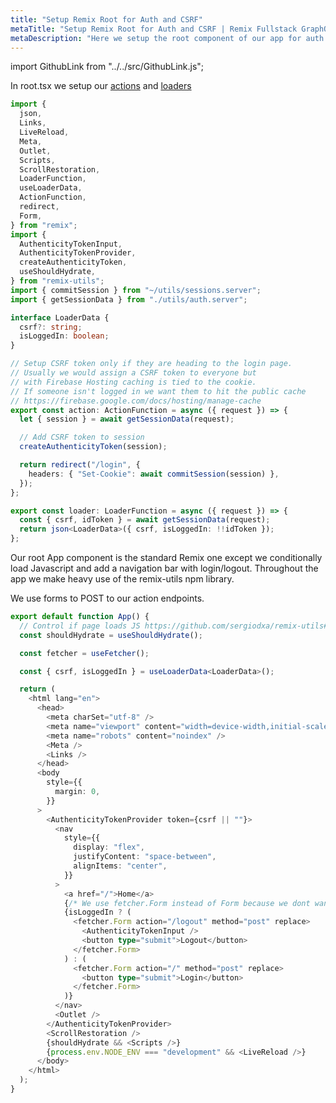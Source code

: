 ```yaml
---
title: "Setup Remix Root for Auth and CSRF"
metaTitle: "Setup Remix Root for Auth and CSRF | Remix Fullstack GraphQL Tutorial"
metaDescription: "Here we setup the root component of our app for auth and CSRF protection"
---
```


import GithubLink from "../../src/GithubLink.js";

<GithubLink link="https://github.com/hasura/learn-graphql/blob/master/tutorials/frontend/remix-firebase/app-final/app/root.tsx" text="root.tsx" />

In root.tsx we setup our [actions](https://remix.run/docs/en/v1/guides/data-writes) and [loaders](https://remix.run/docs/en/v1/guides/data-loading)

```typescript
import {
  json,
  Links,
  LiveReload,
  Meta,
  Outlet,
  Scripts,
  ScrollRestoration,
  LoaderFunction,
  useLoaderData,
  ActionFunction,
  redirect,
  Form,
} from "remix";
import {
  AuthenticityTokenInput,
  AuthenticityTokenProvider,
  createAuthenticityToken,
  useShouldHydrate,
} from "remix-utils";
import { commitSession } from "~/utils/sessions.server";
import { getSessionData } from "./utils/auth.server";

interface LoaderData {
  csrf?: string;
  isLoggedIn: boolean;
}

// Setup CSRF token only if they are heading to the login page.
// Usually we would assign a CSRF token to everyone but
// with Firebase Hosting caching is tied to the cookie.
// If someone isn't logged in we want them to hit the public cache
// https://firebase.google.com/docs/hosting/manage-cache
export const action: ActionFunction = async ({ request }) => {
  let { session } = await getSessionData(request);

  // Add CSRF token to session
  createAuthenticityToken(session);

  return redirect("/login", {
    headers: { "Set-Cookie": await commitSession(session) },
  });
};

export const loader: LoaderFunction = async ({ request }) => {
  const { csrf, idToken } = await getSessionData(request);
  return json<LoaderData>({ csrf, isLoggedIn: !!idToken });
};
```

Our root App component is the standard Remix one except we conditionally load Javascript and add a navigation bar with login/logout. Throughout the app we make heavy use of the remix-utils npm library.

We use forms to POST to our action endpoints.

```typescript
export default function App() {
  // Control if page loads JS https://github.com/sergiodxa/remix-utils#useshouldhydrate
  const shouldHydrate = useShouldHydrate();

  const fetcher = useFetcher();

  const { csrf, isLoggedIn } = useLoaderData<LoaderData>();

  return (
    <html lang="en">
      <head>
        <meta charSet="utf-8" />
        <meta name="viewport" content="width=device-width,initial-scale=1" />
        <meta name="robots" content="noindex" />
        <Meta />
        <Links />
      </head>
      <body
        style={{
          margin: 0,
        }}
      >
        <AuthenticityTokenProvider token={csrf || ""}>
          <nav
            style={{
              display: "flex",
              justifyContent: "space-between",
              alignItems: "center",
            }}
          >
            <a href="/">Home</a>
            {/* We use fetcher.Form instead of Form because we dont want navigation events */}
            {isLoggedIn ? (
              <fetcher.Form action="/logout" method="post" replace>
                <AuthenticityTokenInput />
                <button type="submit">Logout</button>
              </fetcher.Form>
            ) : (
              <fetcher.Form action="/" method="post" replace>
                <button type="submit">Login</button>
              </fetcher.Form>
            )}
          </nav>
          <Outlet />
        </AuthenticityTokenProvider>
        <ScrollRestoration />
        {shouldHydrate && <Scripts />}
        {process.env.NODE_ENV === "development" && <LiveReload />}
      </body>
    </html>
  );
}
```
